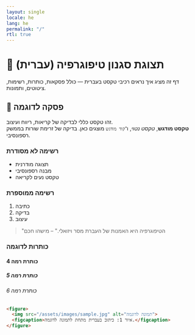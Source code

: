 ```yaml
---
layout: single
locale: he
lang: he
permalink: "/"
rtl: true
---
```



# 📝 תצוגת סגנון טיפוגרפיה (עברית)

דף זה מציג איך נראים רכיבי טקסט בעברית — כולל פסקאות, כותרות, רשימות, ציטוטים, ותמונות.

## 📖 פסקה לדוגמה

זהו טקסט כללי לבדיקה של קריאות, ריווח ועיצוב.  
**טקסט מודגש**, _טקסט נטוי_, ו־`קוד מודגש` מוצגים כאן. בדיקה של זרימת שורות בממשק רספונסיבי.

### רשימה לא מסודרת
- תצוגה מודרנית
- מבנה רספונסיבי
- טקסט נעים לקריאה

### רשימה ממוספרת
1. כתיבה
2. בדיקה
3. עיצוב

> "הטיפוגרפיה היא האמנות של העברת מסר ויזואלי." – מישהו חכם

### כותרות לדוגמה
#### כותרת רמה 4
##### כותרת רמה 5
###### כותרת רמה 6

```html
<figure>
  <img src="/assets/images/sample.jpg" alt="תמונה לדוגמה">
  <figcaption>איור 1: כיתוב בעברית מתחת לתמונה לדוגמה.</figcaption>
</figure>